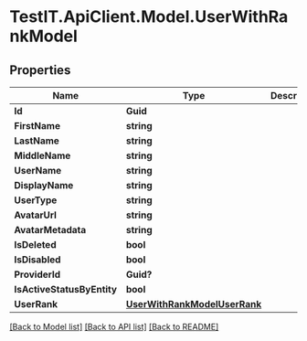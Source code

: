# TestIT.ApiClient.Model.UserWithRankModel

## Properties

Name | Type | Description | Notes
------------ | ------------- | ------------- | -------------
**Id** | **Guid** |  | 
**FirstName** | **string** |  | 
**LastName** | **string** |  | 
**MiddleName** | **string** |  | 
**UserName** | **string** |  | 
**DisplayName** | **string** |  | 
**UserType** | **string** |  | 
**AvatarUrl** | **string** |  | 
**AvatarMetadata** | **string** |  | 
**IsDeleted** | **bool** |  | 
**IsDisabled** | **bool** |  | 
**ProviderId** | **Guid?** |  | [optional] 
**IsActiveStatusByEntity** | **bool** |  | 
**UserRank** | [**UserWithRankModelUserRank**](UserWithRankModelUserRank.md) |  | 

[[Back to Model list]](../README.md#documentation-for-models) [[Back to API list]](../README.md#documentation-for-api-endpoints) [[Back to README]](../README.md)

